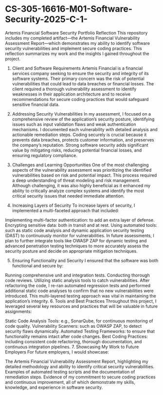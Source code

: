 # CS-305-16616-M01-Software-Security-2025-C-1-
Artemis Financial Software Security Portfolio Reflection
This repository includes my completed artifact—the Artemis Financial Vulnerability Assessment Report—which demonstrates my ability to identify software security vulnerabilities and implement secure coding practices. This reflection summarizes my work and the insights I gained throughout the project.

1. Client and Software Requirements
Artemis Financial is a financial services company seeking to ensure the security and integrity of its software systems. Their primary concern was the risk of potential vulnerabilities that could lead to data breaches or financial losses. The client required a thorough vulnerability assessment to identify weaknesses in their application architecture and to receive recommendations for secure coding practices that would safeguard sensitive financial data.

2. Addressing Security Vulnerabilities
In my assessment, I focused on a comprehensive review of the application’s security posture, identifying issues such as input validation flaws and weak authentication mechanisms. I documented each vulnerability with detailed analysis and actionable remediation steps. Coding securely is crucial because it prevents data breaches, protects customer information, and preserves the company’s reputation. Strong software security adds significant value by mitigating risks, reducing potential financial losses, and ensuring regulatory compliance.

3. Challenges and Learning Opportunities
One of the most challenging aspects of the vulnerability assessment was prioritizing the identified vulnerabilities based on risk and potential impact. This process required a deep understanding of threat modeling and risk management. Although challenging, it was also highly beneficial as it enhanced my ability to critically analyze complex systems and identify the most critical security issues that needed immediate attention.

4. Increasing Layers of Security
To increase layers of security, I implemented a multi-faceted approach that included:

Implementing multi-factor authentication: to add an extra layer of defense.
Encrypting sensitive data: both in transit and at rest.
Using automated tools: such as static code analysis and dynamic application security testing (DAST) to continuously monitor for vulnerabilities.
In future assessments, I plan to further integrate tools like OWASP ZAP for dynamic testing and advanced penetration testing techniques to more accurately assess the security posture and decide on appropriate mitigation techniques.

5. Ensuring Functionality and Security
I ensured that the software was both functional and secure by:

Running comprehensive unit and integration tests.
Conducting thorough code reviews.
Utilizing static analysis tools to catch vulnerabilities. After refactoring the code, I re-ran automated regression tests and performed additional static code analyses to confirm that no new vulnerabilities were introduced. This multi-layered testing approach was vital in maintaining the application’s integrity.
6. Tools and Best Practices
Throughout this project, I leveraged several key resources and practices that will be valuable in future assignments:

Static Code Analysis Tools: e.g., SonarQube, for continuous monitoring of code quality.
Vulnerability Scanners: such as OWASP ZAP, to detect security flaws dynamically.
Automated Testing Frameworks: to ensure that functionality remains intact after code changes.
Best Coding Practices: including consistent code refactoring, thorough documentation, and continuous integration pipelines.
7. Showcasing My Work to Future Employers
For future employers, I would showcase:

The Artemis Financial Vulnerability Assessment Report, highlighting my detailed methodology and ability to identify critical security vulnerabilities.
Examples of automated testing scripts and the documentation of remediation steps.
Evidence of my commitment to secure coding practices and continuous improvement, all of which demonstrate my skills, knowledge, and experience in software security.
